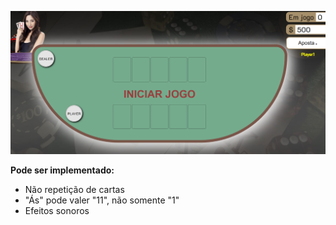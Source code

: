 ![Tela do Jogo](https://github.com/felipemarchi/backjack-js/blob/master/img/snapshot.png "Tela do Jogo")

**Pode ser implementado:**

- Não repetição de cartas
- "Ás" pode valer "11", não somente "1"
- Efeitos sonoros
